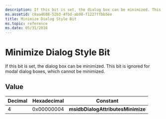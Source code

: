 ```yaml
---
description: If this bit is set, the dialog box can be minimized. This bit is ignored for modal dialog boxes, which cannot be minimized.
ms.assetid: c8aa4688-52b3-4fbd-ab98-f1227ffbb5ee
title: Minimize Dialog Style Bit
ms.topic: reference
ms.date: 05/31/2018
---
```


# Minimize Dialog Style Bit

If this bit is set, the dialog box can be minimized. This bit is ignored for modal dialog boxes, which cannot be minimized.

## Value



| Decimal | Hexadecimal | Constant                          |
|---------|-------------|-----------------------------------|
| 4       | 0x00000004  | **msidbDialogAttributesMinimize** |



 

 

 



